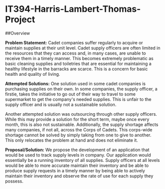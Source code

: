 # IT394-Harris-Lambert-Thomas-Project

##Overview

**Problem Statement:**
Cadet companies suffer regularly to acquire or maintain supplies at their unit level. Cadet supply officers are often limited in the resources that they
can access and, in many cases, are unable to receive them in a timely manner. This becomes extremely problematic as basic cleaning supplies and toiletries 
that are essential for maintaining a healthy lifestyle in the barracks are scarce. This is a concern for basic health and quality of living. 

**Attempted Solutions:**
One solution used in some cadet companies is purchasing supplies on their own. In some companies, the supply officer, a firstie, takes the initiative
to go out of their way to travel to some supermarket to get the company's needed supplies. This is unfair to the supply officer and is usually not a
sustainable solution.

Another attempted solution was outsourcing through other supply officers. While this may provide a solution for the short term, maybe once every month,
this is also not sustainable. Additionally, the supply shortage affects many companies, if not all, across the Corps of Cadets. This corps-wide shortage
cannot be solved by simply taking from one to give to another. This only relocates the problem at hand and does not eliminate it.

**Proposal/Solution:**
We propose the development of an application that would be used to track supply levels in company. Our application would essentially be a running
inventory of all supplies. Supply officers at all levels would be able to more accurate maintain their inventory and be able to produce supply
requests in a timely manner by being able to actively maintain their inventory and observe the rate of use for each supply they possess. 
